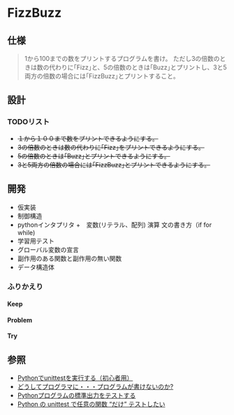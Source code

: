 # FizzBuzz

## 仕様
> 1から100までの数をプリントするプログラムを書け。
> ただし3の倍数のときは数の代わりに｢Fizz｣と、5の倍数のときは｢Buzz｣とプリントし、3と5両方の倍数の場合には｢FizzBuzz｣とプリントすること。

## 設計
### TODOリスト
+ ~~１から１００まで数をプリントできるようにする。~~
+ ~~3の倍数のときは数の代わりに｢Fizz｣をプリントできるようにする。~~
+ ~~5の倍数のときは｢Buzz｣とプリントできるようにする。~~
+ ~~3と5両方の倍数の場合には｢FizzBuzz｣とプリントできるようにする。~~


## 開発
+ 仮実装
+ 制御構造
+ pythonインタプリタ
+　変数(リテラル、配列) 演算 文の書き方（if for while)
+ 学習用テスト
+ グローバル変数の宣言
+ 副作用のある関数と副作用の無い関数
+ データ構造体

### ふりかえり
#### Keep
#### Problem
#### Try

## 参照
+ [Pythonでunittestを実行する（初心者用）](https://qiita.com/takus69/items/cde279266b46daf9972d)
+ [どうしてプログラマに・・・プログラムが書けないのか?](http://www.aoky.net/articles/jeff_atwood/why_cant_programmers_program.htm)
+ [Pythonプログラムの標準出力をテストする](https://qiita.com/Asayu123/items/6f2471aa5ebe597b2638)
+ [Python の unittest で任意の関数 “だけ” テストしたい](https://cloudpack.media/39817)